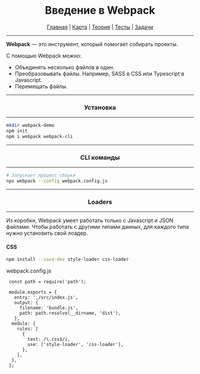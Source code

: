 <div align="center">

# Введение в Webpack

[Главная](https://github.com/dollaween/junior-roadmap/)
|
[Карта](/roadmap/README.md)
|
[Теория](/theory/README.md)
|
[Тесты](/tests/README.md)
|
[Задачи](/tasks/README.md)

</div>

---

**Webpack** — это инструмент, который помогает собирать проекты.

С помощью Webpack можно:
- Объединять несколько файлов в один.
- Преобразовывать файлы. Например, SASS в CSS или Typescript в Javascript.
- Перемещать файлы.

---

<div align="center">

### Установка

</div>

---

```bash
mkdir webpack-demo
npm init
npm i webpack webpack-cli
```

---

<div align="center">

### CLI команды

</div>

---

```bash
# Запускает процесс сборки
npx webpack --config webpack.config.js
```

---

<div align="center">

### Loaders

</div>

---

Из коробки, Webpack умеет работать только с Javascript и JSON файлами. Чтобы работать с другими типами данных, для каждого типа нужно установить свой лоадер.

#### CSS

```bash
npm install --save-dev style-loader css-loader
```

webpack.config.js
```
 const path = require('path');

 module.exports = {
   entry: './src/index.js',
   output: {
     filename: 'bundle.js',
     path: path.resolve(__dirname, 'dist'),
   },
  module: {
    rules: [
      {
        test: /\.css$/i,
        use: ['style-loader', 'css-loader'],
      },
    ],
  },
 };
```


